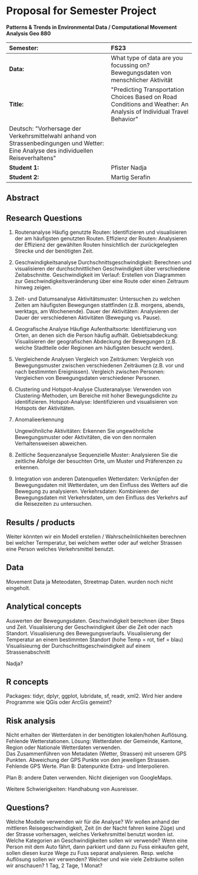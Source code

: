 # Proposal for Semester Project


<!-- 
Please render a pdf version of this Markdown document with the command below (in your bash terminal) and push this file to Github

quarto render Readme.md --to pdf
-->

**Patterns & Trends in Environmental Data / Computational Movement
Analysis Geo 880**

| Semester:      | FS23                                     |
|:---------------|:---------------------------------------- |
| **Data:**      | What type of data are you focussing on? Bewegungsdaten von menschlicher Aktivität  |
| **Title:**     | "Predicting Transportation Choices Based on Road Conditions and Weather: An Analysis of Individual Travel Behavior"
Deutsch: "Vorhersage der Verkehrsmittelwahl anhand von Strassenbedingungen und Wetter: Eine Analyse des individuellen Reiseverhaltens"               |
| **Student 1:** | Pfister Nadja                        |
| **Student 2:** | Martig Serafin                         |

## Abstract 
<!-- (50-60 words) -->

## Research Questions
<!-- (50-60 words) -->
1. Routenanalyse
    Häufig genutzte Routen: Identifizieren und visualisieren der am häufigsten genutzten Routen.
    Effizienz der Routen: Analysieren der Effizienz der gewählten Routen hinsichtlich der zurückgelegten Strecke und der benötigten Zeit.
   
2. Geschwindigkeitsanalyse
    Durchschnittsgeschwindigkeit: Berechnen und visualisieren der durchschnittlichen Geschwindigkeit über verschiedene Zeitabschnitte.
    Geschwindigkeit im Verlauf: Erstellen von Diagrammen zur Geschwindigkeitsveränderung über eine Route oder einen Zeitraum hinweg zeigen.
   
3. Zeit- und Datumsanalyse
    Aktivitätsmuster: Untersuchen zu welchen Zeiten am häufigsten Bewegungen stattfinden (z.B. morgens, abends, werktags, am Wochenende).
    Dauer der Aktivitäten: Analysieren der Dauer der verschiedenen Aktivitäten (Bewegung vs. Pause).

4. Geografische Analyse
    Häufige Aufenthaltsorte: Identifizierung von Orten, an denen sich die Person häufig aufhält.
    Gebietsabdeckung: Visualisieren der geografischen Abdeckung der Bewegungen (z.B. welche Stadtteile oder Regionen am häufigsten besucht werden).

5. Vergleichende Analysen
    Vergleich von Zeiträumen: Vergleich von Bewegungsmuster zwischen verschiedenen Zeiträumen (z.B. vor und nach bestimmten Ereignissen).
    Vergleich zwischen Personen: Vergleichen von Bewegungsdaten verschiedener Personen.

6. Clustering und Hotspot-Analyse
    Clusteranalyse: Verwenden von Clustering-Methoden, um Bereiche mit hoher Bewegungsdichte zu identifizieren.
    Hotspot-Analyse: Identifizieren und visualisieren von Hotspots der Aktivitäten.

7. Anomalieerkennung

    Ungewöhnliche Aktivitäten: Erkennen Sie ungewöhnliche Bewegungsmuster oder Aktivitäten, die von den normalen Verhaltensweisen abweichen.

8. Zeitliche Sequenzanalyse
    Sequenzielle Muster: Analysieren Sie die zeitliche Abfolge der besuchten Orte, um Muster und Präferenzen zu erkennen.

9. Integration von anderen Datenquellen
    Wetterdaten: Verknüpfen der Bewegungsdaten mit Wetterdaten, um den Einfluss des Wetters auf die Bewegung zu analysieren.
    Verkehrsdaten: Kombinieren der Bewegungsdaten mit Verkehrsdaten, um den Einfluss des Verkehrs auf die Reisezeiten zu untersuchen.


## Results / products
<!-- What do you expect, anticipate? -->

Weiter könnten wir ein Modell erstellen / Wahrscheilnlichkeiten berechnen bei welcher Termperatur, bei welchem wetter oder auf welcher Strassen eine Person welches Verkehrsmittel benutzt. 

## Data
<!-- What data will you use? 
Movement Data from Google Maps and GPS from human travel activities.
Will you require additional context data? 
Ja, Wetterdaten von Meteoschweiz: Niederschlag, Durchschnittstemperatur am Reisetag.
Daten über Strassen-, Wegnetz von Openstreetmap.

Where do you get this data from? 
Meteschweiz 
Openstreetmap Strassennetz
Kartenlayer

Do you already have all the data? -->
Movement Data ja
Meteodaten, Streetmap Daten. wurden noch nicht eingeholt. 


## Analytical concepts
<!-- Which analytical concepts will you use? What conceptual movement spaces and respective modelling approaches of trajectories will you be using? What additional spatial analysis methods will you be using? -->

Auswerten der Bewegungsdaten. Geschwindigkeit berechnen über Steps und Zeit. Visualisierung der Geschwindigkeit über die Zeit oder nach Standort. 
Visualisierung des Bewegungsverlaufs.
Visualisierung der Temperatur an einem bestimmten Standort (hohe Temp = rot, tief = blau) 
Visualisieurng der Durchschnittsgeschwindigkeit auf einem Strassenabschnitt

Nadja?

## R concepts
<!-- Which R concepts, functions, packages will you mainly use. What additional spatial analysis methods will you be using? -->
Packages: tidyr, dplyr, ggplot, lubridate, sf, readr, xml2.
Wird hier andere Programme wie QGis oder ArcGis gemeint?


## Risk analysis
<!-- What could be the biggest challenges/problems you might face? What is your plan B? -->
Nicht erhalten der Wetterdaten in der benötigten lokalen/hohen Auflösung. Fehlende Wetterstationen. Lösung: Wetterdaten der Gemeinde, Kantone, Region oder Nationale Wetterdaten verwenden.  
Das Zusammenführen von Metadaten (Wetter, Strassen) mit unserem GPS Punkten. 
Abweichung der GPS Punkte von den jeweiligen Strassen. Fehlende GPS Werte. Plan B: Datenpunkte Extra- und Interpolieren. 


Plan B: andere Daten verwenden. Nicht diejenigen von GoogleMaps. 

Weitere Schwierigkeiten: Handhabung von Ausreisser. 

## Questions? 
<!-- Which questions would you like to discuss at the coaching session? -->
Welche Modelle verwenden wir für die Analyse? 
Wir wollen anhand der mittleren Reisegeschwindigkeit, Zeit (in der Nacht fahren keine Züge) und der Strasse vorhersagen, welches Verkehrsmittel benutzt worden ist. Welche Kategorien an Geschwindigkeiten sollen wir verwende?
Wenn eine Person mit dem Auto fährt, dann parkiert und dann zu Fuss einkaufen geht, sollen diesen kurze Wege zu Fuss separat analysieren. Resp. welche Auflösung sollen wir verwenden? 
Welcher und wie viele Zeiträume sollen wir anschauen? 1 Tag, 2 Tage, 1 Monat?


